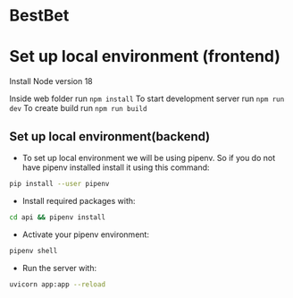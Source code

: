 # BestBet

# Set up local environment (frontend)

Install Node version 18

Inside web folder run `npm install`
To start development server run `npm run dev`
To create build run `npm run build`


## Set up local environment(backend)

- To set up local environment we will be using pipenv. So if you do not have pipenv installed install it using this command:
```bash
pip install --user pipenv
```

- Install required packages with:
```bash
cd api && pipenv install
```
- Activate your pipenv environment:
```bash
pipenv shell
```

- Run the server with:
```bash
uvicorn app:app --reload 
```
